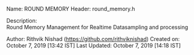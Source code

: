 Name:           ROUND MEMORY
Header:         round_memory.h


Description:    
    Round Memory Management for Realtime Datasampling and processing 


Author:         Rithvik Nishad (https://github.com/rithviknishad)
Created on:     October 7, 2019 [13:42 IST]
Last Updated:   October 7, 2019 [14:18 IST]